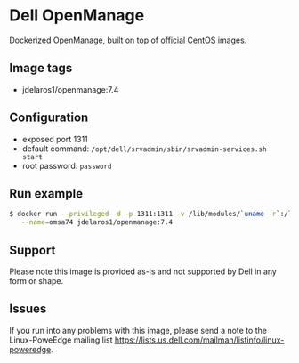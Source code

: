 # Dell OpenManage

Dockerized OpenManage, built on top of [official CentOS](https://registry.hub.docker.com/u/library/centos/) images.

## Image tags

- jdelaros1/openmanage:7.4

## Configuration

  - exposed port 1311
  - default command: `/opt/dell/srvadmin/sbin/srvadmin-services.sh start`
  - root password: `password`

## Run example

```bash
$ docker run --privileged -d -p 1311:1311 -v /lib/modules/`uname -r`:/lib/modules/`uname -r`\
   --name=omsa74 jdelaros1/openmanage:7.4
```

## Support

Please note this image is provided as-is and not supported by Dell in any form or shape.

## Issues

If you run into any problems with this image, please send a note to the Linux-PoweEdge mailing list https://lists.us.dell.com/mailman/listinfo/linux-poweredge.
